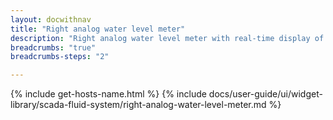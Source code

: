 ```yaml
---
layout: docwithnav
title: "Right analog water level meter"
description: "Right analog water level meter with real-time display of fluid levels."
breadcrumbs: "true"
breadcrumbs-steps: "2"

---
```

{% include get-hosts-name.html %}
{% include docs/user-guide/ui/widget-library/scada-fluid-system/right-analog-water-level-meter.md %}
